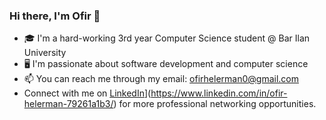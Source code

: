 ### Hi there, I'm Ofir 👋
- 🎓 I'm a hard-working 3rd year Computer Science student @ Bar Ilan University 
- 🖥️ I'm passionate about software development and computer science
- 📫 You can reach me through my email: ofirhelerman0@gmail.com
- Connect with me on [LinkedIn](https://raw.githubusercontent.com/OfirHelerman/OfirHelerman/main/linkedin_github.svg)](https://www.linkedin.com/in/ofir-helerman-79261a1b3/) for more professional networking opportunities. 


 
<!--
**OfirHelerman/OfirHelerman** is a ✨ _special_ ✨ repository because its `README.md` (this file) appears on your GitHub profile.

Here are some ideas to get you started:

- 🔭 I’m currently working on ...
- 🌱 I’m currently learning ...
- 👯 I’m looking to collaborate on ...
- 🤔 I’m looking for help with ...
- 💬 Ask me about ...
- 📫 How to reach me: ...
- 😄 Pronouns: ...
- ⚡ Fun fact: ...
-->
